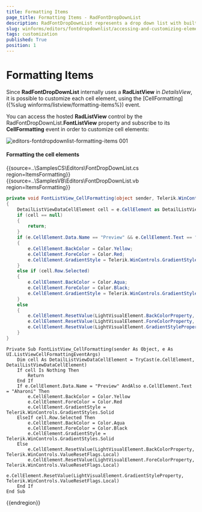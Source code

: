 ```yaml
---
title: Formatting Items
page_title: Formatting Items - RadFontDropDownList
description: RadFontDropDownList represents a drop down list with built-in fonts that are installed on the system.
slug: winforms/editors/fontdropdownlist/accessing-and-customizing-elements/formatting-items
tags: customization
published: True
position: 1 
---
```


# Formatting Items
 
Since **RadFontDropDownList** internally uses a **RadListView** in *DetailsView*, it is possible to customize each cell element, using the [CellFormatting]({%slug winforms/listview/formatting-items%}) event.

You can access the hosted **RadListView** control by the RadFontDropDownList.**FontListView** property and subscribe to its **CellFormatting** event in order to customize cell elements:

![editors-fontdropdownlist-formatting-items 001](images/editors-fontdropdownlist-formatting-items001.png)

#### Formatting the cell elements

{{source=..\SamplesCS\Editors\FontDropDownList.cs region=ItemsFormatting}} 
{{source=..\SamplesVB\Editors\FontDropDownList.vb region=ItemsFormatting}} 

````C#
private void FontListView_CellFormatting(object sender, Telerik.WinControls.UI.ListViewCellFormattingEventArgs e)
{
    DetailListViewDataCellElement cell = e.CellElement as DetailListViewDataCellElement;
    if (cell == null)
    {
        return;
    }
    if (e.CellElement.Data.Name == "Preview" && e.CellElement.Text == "Aharoni")
    {
        e.CellElement.BackColor = Color.Yellow;
        e.CellElement.ForeColor = Color.Red;
        e.CellElement.GradientStyle = Telerik.WinControls.GradientStyles.Solid;
    }
    else if (cell.Row.Selected)
    {
        e.CellElement.BackColor = Color.Aqua;
        e.CellElement.ForeColor = Color.Black;
        e.CellElement.GradientStyle = Telerik.WinControls.GradientStyles.Solid;
    }
    else
    {
        e.CellElement.ResetValue(LightVisualElement.BackColorProperty, Telerik.WinControls.ValueResetFlags.Local);
        e.CellElement.ResetValue(LightVisualElement.ForeColorProperty, Telerik.WinControls.ValueResetFlags.Local);
        e.CellElement.ResetValue(LightVisualElement.GradientStyleProperty, Telerik.WinControls.ValueResetFlags.Local);
    }
}

````
````VB.NET
Private Sub FontListView_CellFormatting(sender As Object, e As UI.ListViewCellFormattingEventArgs)
    Dim cell As DetailListViewDataCellElement = TryCast(e.CellElement, DetailListViewDataCellElement)
    If cell Is Nothing Then
        Return
    End If
    If e.CellElement.Data.Name = "Preview" AndAlso e.CellElement.Text = "Aharoni" Then
        e.CellElement.BackColor = Color.Yellow
        e.CellElement.ForeColor = Color.Red
        e.CellElement.GradientStyle = Telerik.WinControls.GradientStyles.Solid
    ElseIf cell.Row.Selected Then
        e.CellElement.BackColor = Color.Aqua
        e.CellElement.ForeColor = Color.Black
        e.CellElement.GradientStyle = Telerik.WinControls.GradientStyles.Solid
    Else
        e.CellElement.ResetValue(LightVisualElement.BackColorProperty, Telerik.WinControls.ValueResetFlags.Local)
        e.CellElement.ResetValue(LightVisualElement.ForeColorProperty, Telerik.WinControls.ValueResetFlags.Local)
        e.CellElement.ResetValue(LightVisualElement.GradientStyleProperty, Telerik.WinControls.ValueResetFlags.Local)
    End If
End Sub

````

{{endregion}} 
